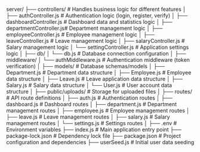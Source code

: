 server/
├── controllers/           # Handles business logic for different features
│   ├── authController.js      # Authentication logic (login, register, verify)
│   ├── dashboardController.js # Dashboard data and statistics logic
│   ├── departmentController.js# Department management logic
│   ├── employeeController.js  # Employee management logic
│   ├── leaveController.js     # Leave management logic
│   ├── salaryController.js    # Salary management logic
│   └── settingController.js   # Application settings logic
│
├── db/
│   └── db.js             # Database connection configuration
│
├── middleware/
│   └── authMiddleware.js # Authentication middleware (token verification)
│
├── models/               # Database schemas/models
│   ├── Department.js     # Department data structure
│   ├── Employee.js       # Employee data structure
│   ├── Leave.js          # Leave application data structure
│   ├── Salary.js         # Salary data structure
│   └── User.js           # User account data structure
│
├── public/uploads/       # Storage for uploaded files
│
├── routes/              # API route definitions
│   ├── auth.js          # Authentication routes
│   ├── dashboard.js     # Dashboard routes
│   ├── department.js    # Department management routes
│   ├── employee.js      # Employee management routes
│   ├── leave.js        # Leave management routes
│   ├── salary.js       # Salary management routes
│   └── settings.js     # Settings routes
│
├── .env                # Environment variables
├── index.js           # Main application entry point
├── package-lock.json  # Dependency lock file
├── package.json      # Project configuration and dependencies
├── userSeed.js      # Initial user data seeding